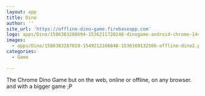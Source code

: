 ```yaml
---
layout: app
title: Dino
author: ''
site_url: 'https://offline-dino-game.firebaseapp.com'
logo: apps/Dino/1586383286694-1536211720248-dinogame-android-chrome-144x144.png
images:
  - apps/Dino/1586383287019-1549212166848-1536169132566-offline-dino2.png
categories:
  - Game

---
```

The Chrome Dino Game but on the web, online or offline, on any browser. and with a bigger game ;P
